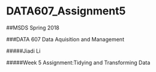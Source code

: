# DATA607_Assignment5
##MSDS Spring 2018 

###DATA 607 Data Aquisition and Management

#####Jiadi Li

#####Week 5 Assignment:Tidying and Transforming Data
